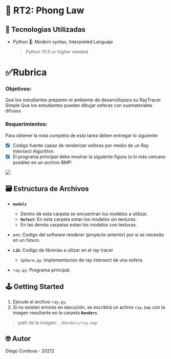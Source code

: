 # 🎱 RT2: Phong Law

## 📡 Tecnologias Utilizadas
- Python 🐍: Modern syntax, Interpreted Languaje
  > Python 10.0 or higher needed

# ✅Rubrica

### Objetivos:
  Que los estudiantes preparen el ambiente de desarrollopara su RayTracer Simple
  Que los estudiantes puedan dibujar esferas con susmateriales difusos

### Requerimientos:

Para obtener la nota completa de esta tarea deben entregar lo siguiente:
  - [x] Código fuente capaz de renderizar esferas por medio de un Ray Intersect Algorithm.
  - [x] El programa principal debe mostrar la siguiente figura (o lo más cercano posible) en un archivo BMP: 
  <img src='https://github.com/Nes15442/raycaster/blob/RT2/Renders/ositos_template.png'>

## 🗃️ Estructura de Archivos

- **`models`**
  - Dentro de esta carpeta se encuentran los modelos a utilizar.
  - **`NoText`**: En esta carpeta estan los modelos sin texturas.
  - En las demás carpetas estan los modelos con texturas.

- **`src`**: Codigo del software renderer (proyecto anterior) por si se necesita en un futuro.

- **`Lib`**: Codigo de librerias a uilizar en el ray tracer
  - `Sphere.py`: Implementacion de ray intersect de una esfera.

- `ray.py`: Programa principal.

## 🕹️ Getting Started

1. Ejecute el archivo `ray.py`.
2. Si no existen errores en ejecución, se escribirá un achivo `ray.bmp` con la imagen resultante en la carpeta **`Renders`**.
  > path de la imagen: `./Renders/ray.bmp`

## 🤓 Autor

Diego Cordova - 20212
